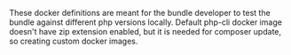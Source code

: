 These docker definitions are meant for the bundle developer to test the bundle against
different php versions locally.
Default php-cli docker image doesn't have zip extension enabled,
but it is needed for composer update, so creating custom docker images.